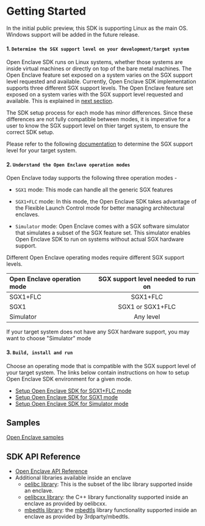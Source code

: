 Getting Started 
===============

In the initial public preview, this SDK is supporting Linux as the main OS. Windows support will be added in the future release.

#### 1. `Determine the SGX support level on your development/target system`

Open Enclave SDK runs on Linux systems, whether those systems are inside virtual machines or directly on top of the bare metal machines.
The Open Enclave feature set exposed on a system varies on the SGX support level requested and available.
Currently, Open Enclave SDK implementation supports three different SGX support levels. The Open Enclave feature set exposed on a system varies with the SGX support level requested and available. This is explained in [next section](GettingStarted.md#2-understand-the-open-enclave-operation-modes). 

The SDK setup process for each mode has minor differences. Since these differences are not fully compatible between modes, it is imperative for a user to know the SGX support level on thier target system, to ensure the correct SDK setup.  

Please refer to the following [documentation](SGXSupportLevel.md) to determine the SGX support level for your target system. 

#### 2. `Understand the Open Enclave operation modes`

  Open Enclave today supports the following three operation modes -

   - `SGX1` mode: This mode can handle all the generic SGX features

   - `SGX1+FLC` mode: In this mode, the Open Enclave SDK takes advantage of the Flexible Launch Control mode for 
                      better managing architectural enclaves.

   - `Simulator` mode: Open Enclave comes with a SGX software simulator that simulates a subset of the 
                       SGX feature set. This simulator enables Open Enclave SDK to run on systems without 
                       actual SGX hardware support.

   Different Open Enclave operating modes require different SGX support levels.

   | Open Enclave operation mode|  SGX support level needed to run on |
   |:---------------------------|:-----------------------------------:|
   | SGX1+FLC                   | SGX1+FLC                            |
   | SGX1                       | SGX1 or SGX1+FLC                    |
   | Simulator                  | Any level                           |
   
   If your target system does not have any SGX hardware support, you may want to choose "Simulator" mode 
       
#### 3. `Build, install and run`

   Choose an operating mode that is compatible with the SGX support level of your target system.
   The links below contain instructions on how to setup Open Enclave SDK environment for a given mode.

  - [Setup Open Enclave SDK for SGX1+FLC mode](SGX1FLCGettingStarted.md)   
  - [Setup Open Enclave SDK for SGX1 mode](SGX1GettingStarted.md)
  - [Setup Open Enclave SDK for Simulator mode](SimulatorGettingStarted.md)
   
Samples
-------------------------------

  [Open Enclave samples](sampedocs/README.md)
    
SDK API Reference
-------------------------------
- [Open Enclave API Reference](../refman/md/index.md)
- Additional libraries available inside an enclave
  - [oelibc library](../LibcSupport.md): This is the subset of the libc library supported inside an enclave.
  - [oelibcxx library](../LibcxxSupport.md): the C++ library functionality supported inside an enclave as 
                        provided by oelibcxx.
  - [mbedtls library](../MbedtlsSupport.md): the [mbedtls](https://tls.mbed.org/) library functionality supported inside an
    enclave as provided by 3rdparty/mbedtls.


